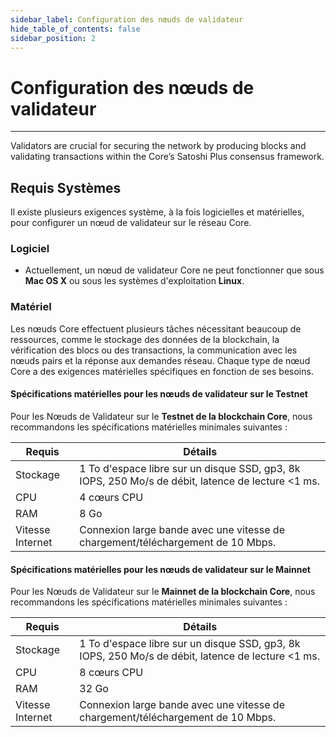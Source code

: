 ```yaml
---
sidebar_label: Configuration des nœuds de validateur
hide_table_of_contents: false
sidebar_position: 2
---
```


# Configuration des nœuds de validateur

---

Validators are crucial for securing the network by producing blocks and validating transactions within the Core’s Satoshi Plus consensus framework.

## Requis Systèmes

Il existe plusieurs exigences système, à la fois logicielles et matérielles, pour configurer un nœud de validateur sur le réseau Core.

### Logiciel

- Actuellement, un nœud de validateur Core ne peut fonctionner que sous **Mac OS X** ou sous les systèmes d'exploitation **Linux**.

### Matériel

Les nœuds Core effectuent plusieurs tâches nécessitant beaucoup de ressources, comme le stockage des données de la blockchain, la vérification des blocs ou des transactions, la communication avec les nœuds pairs et la réponse aux demandes réseau. Chaque type de nœud Core a des exigences matérielles spécifiques en fonction de ses besoins.

#### Spécifications matérielles pour les nœuds de validateur sur le Testnet

Pour les Nœuds de Validateur sur le **Testnet de la blockchain Core**, nous recommandons les spécifications matérielles minimales suivantes :

| Requis           | Détails                                                                                                                                      |
| ---------------- | -------------------------------------------------------------------------------------------------------------------------------------------- |
| Stockage         | 1 To d'espace libre sur un disque SSD, gp3, 8k IOPS, 250 Mo/s de débit, latence de lecture \<1 ms. |
| CPU              | 4 cœurs CPU                                                                                                                                  |
| RAM              | 8 Go                                                                                                                                         |
| Vitesse Internet | Connexion large bande avec une vitesse de chargement/téléchargement de 10 Mbps.                                              |

#### Spécifications matérielles pour les nœuds de validateur sur le Mainnet

Pour les Nœuds de Validateur sur le **Mainnet de la blockchain Core**, nous recommandons les spécifications matérielles minimales suivantes :

| Requis           | Détails                                                                                                                                      |
| ---------------- | -------------------------------------------------------------------------------------------------------------------------------------------- |
| Stockage         | 1 To d'espace libre sur un disque SSD, gp3, 8k IOPS, 250 Mo/s de débit, latence de lecture \<1 ms. |
| CPU              | 8 cœurs CPU                                                                                                                                  |
| RAM              | 32 Go                                                                                                                                        |
| Vitesse Internet | Connexion large bande avec une vitesse de chargement/téléchargement de 10 Mbps.                                              |
